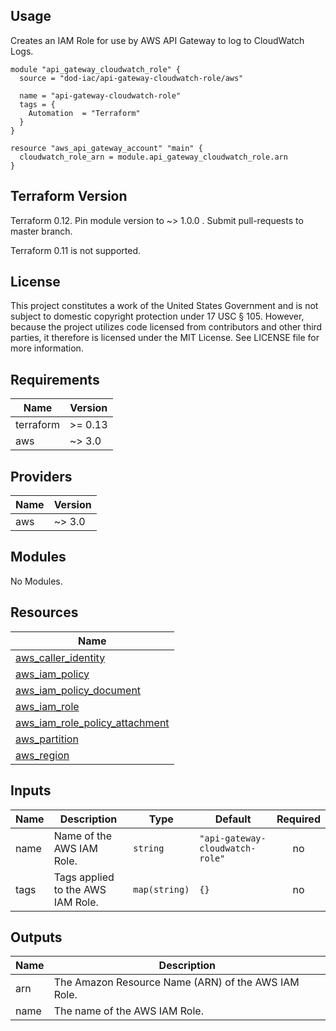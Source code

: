 <!-- BEGINNING OF PRE-COMMIT-TERRAFORM DOCS HOOK -->
## Usage

Creates an IAM Role for use by AWS API Gateway to log to CloudWatch Logs.

```hcl
module "api_gateway_cloudwatch_role" {
  source = "dod-iac/api-gateway-cloudwatch-role/aws"

  name = "api-gateway-cloudwatch-role"
  tags = {
    Automation  = "Terraform"
  }
}

resource "aws_api_gateway_account" "main" {
  cloudwatch_role_arn = module.api_gateway_cloudwatch_role.arn
}
```

## Terraform Version

Terraform 0.12. Pin module version to ~> 1.0.0 . Submit pull-requests to master branch.

Terraform 0.11 is not supported.

## License

This project constitutes a work of the United States Government and is not subject to domestic copyright protection under 17 USC § 105.  However, because the project utilizes code licensed from contributors and other third parties, it therefore is licensed under the MIT License.  See LICENSE file for more information.

## Requirements

| Name | Version |
|------|---------|
| terraform | >= 0.13 |
| aws | ~> 3.0 |

## Providers

| Name | Version |
|------|---------|
| aws | ~> 3.0 |

## Modules

No Modules.

## Resources

| Name |
|------|
| [aws_caller_identity](https://registry.terraform.io/providers/hashicorp/aws/latest/docs/data-sources/caller_identity) |
| [aws_iam_policy](https://registry.terraform.io/providers/hashicorp/aws/latest/docs/resources/iam_policy) |
| [aws_iam_policy_document](https://registry.terraform.io/providers/hashicorp/aws/latest/docs/data-sources/iam_policy_document) |
| [aws_iam_role](https://registry.terraform.io/providers/hashicorp/aws/latest/docs/resources/iam_role) |
| [aws_iam_role_policy_attachment](https://registry.terraform.io/providers/hashicorp/aws/latest/docs/resources/iam_role_policy_attachment) |
| [aws_partition](https://registry.terraform.io/providers/hashicorp/aws/latest/docs/data-sources/partition) |
| [aws_region](https://registry.terraform.io/providers/hashicorp/aws/latest/docs/data-sources/region) |

## Inputs

| Name | Description | Type | Default | Required |
|------|-------------|------|---------|:--------:|
| name | Name of the AWS IAM Role. | `string` | `"api-gateway-cloudwatch-role"` | no |
| tags | Tags applied to the AWS IAM Role. | `map(string)` | `{}` | no |

## Outputs

| Name | Description |
|------|-------------|
| arn | The Amazon Resource Name (ARN) of the AWS IAM Role. |
| name | The name of the AWS IAM Role. |
<!-- END OF PRE-COMMIT-TERRAFORM DOCS HOOK -->
